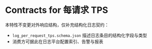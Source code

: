 # Contracts for 每请求 TPS

本特性不变更对外响应结构，仅补充结构化日志契约：

- `log_per_request_tps.schema.json` 描述日志条目的结构化字段与类型
- 消费方可据此在日志平台配置索引、告警与报表
